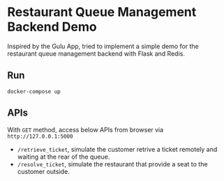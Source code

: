 Restaurant Queue Management Backend Demo
===

Inspired by the Gulu App, tried to implement a simple demo for the restaurant queue management backend with Flask and Redis.


## Run
```
docker-compose up
```

## APIs

With `GET` method, access below APIs from browser via `http://127.0.0.1:5000`
- `/retrieve_ticket`, simulate the customer retrive a ticket remotely and waiting at the rear of the queue.
- `/resolve_ticket`,  simulate the restaurant that provide a seat to the customer outside.

